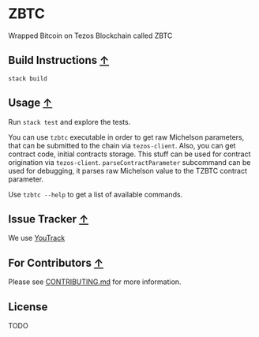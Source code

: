 <!--
 - SPDX-FileCopyrightText: 2019 Bitcoin Suisse
 -
 - SPDX-License-Identifier: LicenseRef-Proprietary
 -->

# ZBTC

Wrapped Bitcoin on Tezos Blockchain called ZBTC


## Build Instructions [↑](#ZBTC)

`stack build`

## Usage [↑](#ZBTC)

Run `stack test` and explore the tests.

You can use `tzbtc` executable in order to get raw Michelson
parameters, that can be submitted to the chain via `tezos-client`.
Also, you can get contract code, initial contracts storage. This
stuff can be used for contract origination via `tezos-client`.
`parseContractParameter` subcommand can be used for debugging,
it parses raw Michelson value to the TZBTC contract parameter.

Use `tzbtc --help` to get a list of available commands.

## Issue Tracker [↑](#ZBTC)

We use [YouTrack](https://issues.serokell.io/issues/TBTC)

## For Contributors [↑](#ZBTC)

Please see [CONTRIBUTING.md](CONTRIBUTING.md) for more information.

## License

TODO
